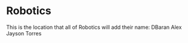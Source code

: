 # Robotics

This is the location that all of Robotics will add their name:
DBaran
Alex
Jayson Torres
